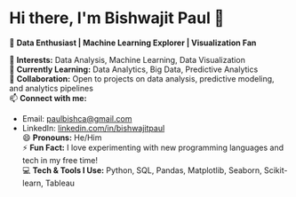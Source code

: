# Hi there, I'm Bishwajit Paul 👋

🌟 **Data Enthusiast | Machine Learning Explorer | Visualization Fan** 

👀 **Interests:** Data Analysis, Machine Learning, Data Visualization  
🌱 **Currently Learning:** Data Analytics, Big Data, Predictive Analytics  
💞️ **Collaboration:** Open to projects on data analysis, predictive modeling, and analytics pipelines  
📫 **Connect with me:**  
- Email: [paulbishca@gmail.com](mailto:paulbishca@gmail.com)  
- LinkedIn: [linkedin.com/in/bishwajitpaul](https://www.linkedin.com/in/bishwajitpaul/)  
😄 **Pronouns:** He/Him  
⚡ **Fun Fact:** I love experimenting with new programming languages and tech in my free time!  
💻 **Tech & Tools I Use:** Python, SQL, Pandas, Matplotlib, Seaborn, Scikit-learn, Tableau  
